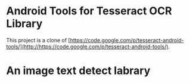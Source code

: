 # Android Tools for Tesseract OCR Library

This project is a clone of [https://code.google.com/p/tesseract-android-tools/](http://https://code.google.com/p/tesseract-android-tools/).

# An image text detect labrary
